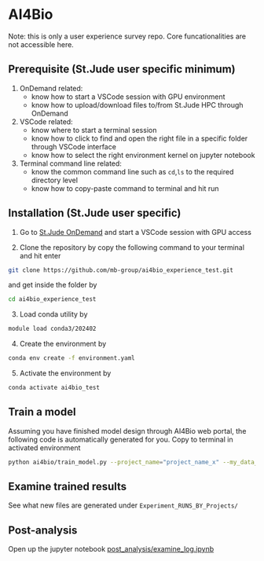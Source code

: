 # AI4Bio 
Note: this is only a user experience survey repo. Core funcationalities are not accessible here.

## Prerequisite (St.Jude user specific minimum)
1. OnDemand related:
    - know how to start a VSCode session with GPU environment 
    - know how to upload/download files to/from St.Jude HPC through OnDemand
2. VSCode related:
    - know where to start a terminal session
    - know how to click to find and open the right file in a specific folder through VSCode interface
    - know how to select the right environment kernel on jupyter notebook
3. Terminal command line related:
    - know the common command line such as ```cd```,```ls``` to the required directory level
    - know how to copy-paste command to terminal and hit run

## Installation (St.Jude user specific)
1. Go to [St.Jude OnDemand](https://svlpondemand02.stjude.org/pun/sys/dashboard) and start a VSCode session with GPU access

2. Clone the repository by copy the following command to your terminal and hit enter
```sh
git clone https://github.com/mb-group/ai4bio_experience_test.git
```
and get inside the folder by
```sh
cd ai4bio_experience_test
```

3. Load conda utility by 
```sh
module load conda3/202402
```

4. Create the environment by
```sh
conda env create -f environment.yaml
```

5. Activate the environment by
```sh
conda activate ai4bio_test
```

## Train a model
Assuming you have finished model design through AI4Bio web portal, the following code is automatically generated for you. Copy to terminal in activated environment
```sh
python ai4bio/train_model.py --project_name="project_name_x" --my_data_ready_dir="my_data_i" --seed=666 --training_inference_mode="training" --lr=99
```

## Examine trained results
See what new files are generated under ```Experiment_RUNS_BY_Projects/```

## Post-analysis
Open up the jupyter notebook [post_analysis/examine_log.ipynb](post_analysis/examine_log.ipynb)